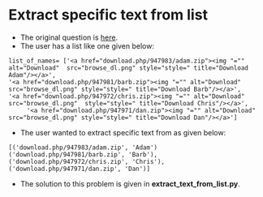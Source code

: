 # Extract specific text from list 
- The original question is [here](https://stackoverflow.com/questions/53016774/how-to-extract-specific-text-in-a-list-created-by-beautifulsoup/53020881#53020881).
- The user has a list like one given below:
```
list_of_names= ['<a href="download.php/947983/adam.zip"><img "="" alt="Download"  src="browse_dl.png" style="style=" title="Download Adam"/></a>',
'<a href="download.php/947981/barb.zip"><img "="" alt="Download" src="browse_dl.png" style="style=" title="Download Barb"/></a>',
'<a href="download.php/947972/chris.zip"><img "="" alt="Download" src="browse_dl.png"  style="style=" title="Download Chris"/></a>',
     '<a href="download.php/947971/dan.zip"><img "="" alt="Download" src="browse_dl.png" style="style=" title="Download Dan"/></a>']
```
- The user wanted to extract specific text from as given below:
```
[('download.php/947983/adam.zip', 'Adam')
('download.php/947981/barb.zip', 'Barb'),
('download.php/947972/chris.zip', 'Chris'),
('download.php/947971/dan.zip', 'Dan')]
```
- The solution to this problem is given in **extract_text_from_list.py**.

